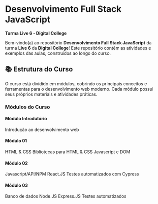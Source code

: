 # Desenvolvimento Full Stack JavaScript  
**Turma Live 6 - Digital College**

Bem-vindo(a) ao repositório  **Desenvolvimento Full Stack JavaScript** da turma **Live 6** da **Digital College**! Este repositório contém as atividades e exemplos das aulas, construídos ao longo do curso.

## 📚 Estrutura do Curso

O curso está dividido em módulos, cobrindo os principais conceitos e ferramentas para o desenvolvimento web moderno. Cada módulo possui seus próprios materiais e atividades práticas.

### Módulos do Curso

#### Módulo Introdutório
Introdução ao desenvolvimento web

#### Módulo 01
HTML & CSS
Bibliotecas para HTML & CSS
Javascript e DOM

#### Módulo 02
Javascript/API/NPM
React.JS
Testes automatizados com Cypress

#### Módulo 03
Banco de dados
Node.JS
Express.JS
Testes automatizados
